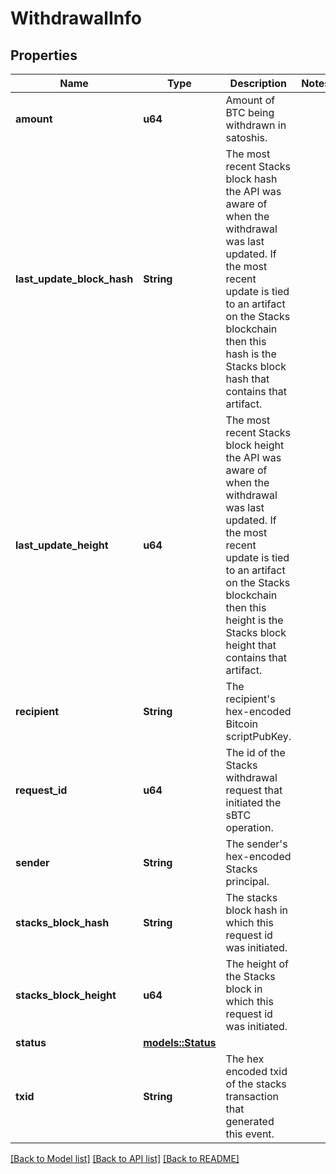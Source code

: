 # WithdrawalInfo

## Properties

Name | Type | Description | Notes
------------ | ------------- | ------------- | -------------
**amount** | **u64** | Amount of BTC being withdrawn in satoshis. | 
**last_update_block_hash** | **String** | The most recent Stacks block hash the API was aware of when the withdrawal was last updated. If the most recent update is tied to an artifact on the Stacks blockchain then this hash is the Stacks block hash that contains that artifact. | 
**last_update_height** | **u64** | The most recent Stacks block height the API was aware of when the withdrawal was last updated. If the most recent update is tied to an artifact on the Stacks blockchain then this height is the Stacks block height that contains that artifact. | 
**recipient** | **String** | The recipient's hex-encoded Bitcoin scriptPubKey. | 
**request_id** | **u64** | The id of the Stacks withdrawal request that initiated the sBTC operation. | 
**sender** | **String** | The sender's hex-encoded Stacks principal. | 
**stacks_block_hash** | **String** | The stacks block hash in which this request id was initiated. | 
**stacks_block_height** | **u64** | The height of the Stacks block in which this request id was initiated. | 
**status** | [**models::Status**](Status.md) |  | 
**txid** | **String** | The hex encoded txid of the stacks transaction that generated this event. | 

[[Back to Model list]](../README.md#documentation-for-models) [[Back to API list]](../README.md#documentation-for-api-endpoints) [[Back to README]](../README.md)


